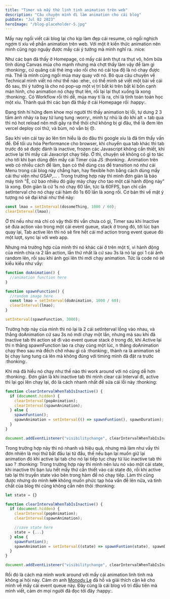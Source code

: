 ```yaml
---
title: "Timer và mấy thứ linh tinh animation trên web"
description: "Câu chuyện mình đi làm animation cho cái blog"
pubDate: "Jul 02 2023"
heroImage: "/blog-placeholder-5.jpg"
---
```


Mấy nay ngồi viết cái blog lại cho kịp làm đẹp cái resume, có ngồi nghịch ngợm tí xíu về phần animation trên web. Với một ít kiến thức animation nên mình cũng ngọ nguậy được mấy cái ý tưởng mà mình nghĩ ra. :nice:

Như các bạn đã thấy ở Homepage, có mấy cái ảnh thụt ra thụt vô, hôm bữa tính dùng Canvas múa cho mạnh nhưng mà chợt thấy làm vậy để làm gì :thonking:, cứ quăng cái thẻ img vào rồi cho nó cái tọa độ là nó chạy được mà. Thế là mình cũng ngồi múa may quay với nó. Bỏ qua câu chuyện về Technical mình viết nó như thế nào :ehe:, có thể mình sẽ viết một bài về cái đó sau, thì ý tưởng là cho nó pop-up một vị trí bất kì trên bất kì bốn cạnh màn hình, cho animation nó chạy thụt lên, rồi lại lại thụt xuống là xong :thonking:. Có Workflow rồi thì dễ, múa may tí là ra, chỉ là tính toán toán học một xíu. Thành quả thì các bạn đã thấy ở cái Homepage rồi :happy:.

Đang tính hí hửng đem khoe mọi người thì thấy animation bị lỗi, tự dưng 2 3 tấm ảnh nhảy ra bay tứ lung tung :worry:, mình tự nhủ là do khi alt + tab qua thì nó hot reload nên mới gây ra thế thôi chứ không bị gì đâu, thế là đem lên vercel deploy coi thử, và bùm, nó vẫn bị :disappointed:.

Sau khi vén cái tay áo lên tìm hiểu là do đâu thì google xíu là đã tìm thấy vấn đề. Để tối ưu hóa Performance cho browser, khi chuyển qua tab khác thì tab trước đó sẽ được đánh là inactive, frozen các Javascript không cần thiết, khi active lại thì mấy cái Javacript chạy tiếp. Ờ thì, chuyện sẽ không có gì to tác cho tới khi bạn dùng đến mấy cái Timer của JS :thonking:. Animation trên web có nhiều cách để làm, bạn có thể dùng css để transition nó như cái Menu trong cái blog này chẳng hạn, hay flexible hơn bằng cách dùng mấy cái thư viện như GSAP,... . Trong trường hợp này thì mình đơn giản là bảo máy tính "Ê, cứ bao nhiêu đó giây mày chạy cho tao một cái hành động này" là xong. Đơn giản là cứ 1s nó chạy 60 lần, tức là 60FPS, bạn chỉ cần setInterval cho nó chạy cái hàm đó 1s 60 lần là xong rồi. Cơ bản thì về mặt ý tượng nó sẽ đại khái như thế này:

```js
const lmao = setInterval(dosomeThing, 1000 / 60);
clearInterval(lmao);
```

Ờ thì nếu như mà chỉ có vậy thôi thì vẫn chưa có gì, Timer sau khi Inactive sẽ đưa action vào trong một cái event queue, stack ở trong đó, tới lúc bạn quay lại, Tab active lên thì nó sẽ fire hết cái mớ action trong event queue đó một lượt, sync lại với web app.

Nhưng mà trường hợp của mình thì nó khác cái ở trên một tí, vì hành động của mình chia ra 2 lần action, lần thứ nhất là cứ sau 3s là nó lại gọi 1 cái ảnh random lên, rồi sau khi ảnh gọi lên thì mới chạy animation. Tức là code nó sẽ kiểu kiểu như vầy:

```js
function doAnimation() {
  //animation function here
}

function spawnFunction() {
  //random image here
  const lmao = setInterval(doAnimation, 1000 / 60);
  clearInterval(lmao);
}

setInterval(spawnFunction, 3000);
```

Trường hợp này của mình thì nó lại là 2 cái setInterval lồng vào nhau, và thằng doAnimation cứ sau 3s nó mới chạy một lần, nhưng mà sau khi đã Inactive tab thì action sẽ đi vào event queue stack ở trong đó, khi Active lại thì n thằng spawnFunction lao ra chạy cùng một lúc, n thằng doAnimation chạy theo sau mà đếch chờ nhau gì cả :thonking:, thành ra là animation sẽ bị chạy lung tung cả lên mà không đúng với timing mình đã đặt ra trước :thonking:.

Khi mà đã hiểu nó chạy như thế nào thì work around với nó cũng dễ hơn :thonking:. Đơn giản là khi inactive tab thì mình clear cái Interval đi, active thì lại gọi lên chạy lại, đó là cách nhanh nhất để sửa cái lỗi này :thonking:

```js
function clearIntervalWhenTabIsInactive() {
  if (document.hidden) {
    clearInterval(popAnimation);
    clearInterval(spawnAnimation);
  } else {
    spawnFuntion();
    spawnAnimation = setInterval(() => spawnFuntion(), spawnDuration);
  }
}

document.addEventListener("visibilitychange", clearIntervalWhenTabIsInactive);
```

Trong trường hợp này thì nó nhanh và hiệu quả, nhưng mà làm như vầy thì đơn nhiên là mọi thứ bắt đầu lại từ đầu, thế nếu bạn lại muốn giữ lại animation đó khi active lại tab cho nó lại tiếp tục chạy từ lúc inactive tab thì sao ? :thonking: Trong trường hợp này thì mình nên lưu nó vào một cái state, khi inactive thì bạn lưu hết mấy thứ cần thiết vào cái state đó, rồi khi active tab lại thì truyền state vào bên trong hàm để nó chạy tiếp. Làm thì cũng được nhưng do mình <del>lười</del> không muốn phức tạp hóa vấn đề lên nữa, và tính chất của blog thì cũng không cần nên thôi :thonking:

```js
let state = {}

function clearIntervalWhenTabIsInactive() {
  if (document.hidden) {
    clearInterval(popAnimation);
    clearInterval(spawnAnimation);

    //save state here
    state = {...}
  } else {
    spawnFuntion();
    spawnAnimation = setInterval((state) => spawnFuntion(state), spawnDuration);
  }
}

document.addEventListener("visibilitychange", clearIntervalWhenTabIsInactive);
```

Rồi đó là cách mà mình work around với mấy cái animation linh tinh mà không ai hỏi này. Cảm ơn anh <a target='_blank' href='https://minhle.space'>Monody Le</a> đã hỗ và giải thích cặn kẽ cho mình về mấy cái event queue này. Đây cũng là cái blog vô tri đầu tiên mà mình viết, cảm ơn mọi người đã đọc tới đây :happy:.
